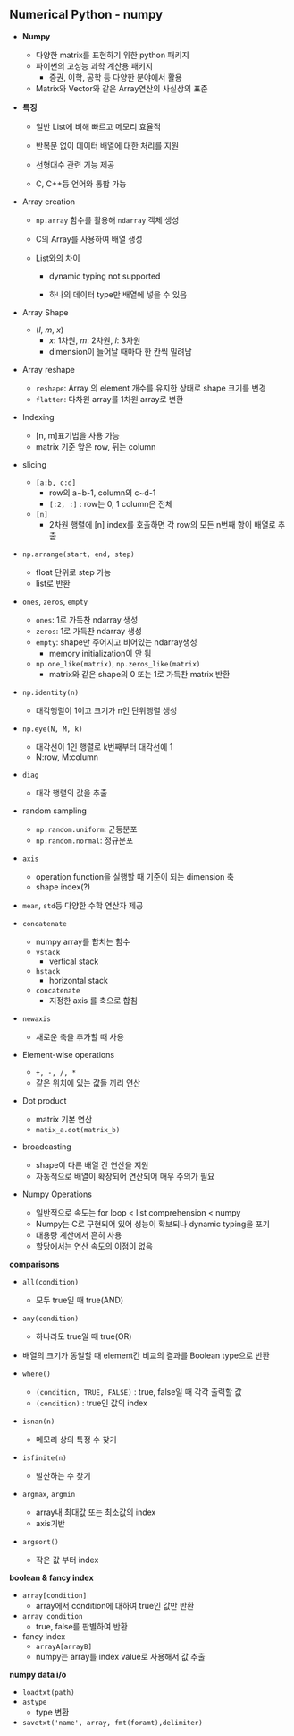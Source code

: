 ## Numerical Python - numpy

- **Numpy**
  - 다양한 matrix를 표현하기 위한 python 패키지
  - 파이썬의 고성능 과학 계산용 패키지
    - 증권, 이학, 공학 등 다양한 분야에서 활용
  - Matrix와 Vector와 같은 Array연산의 사실상의 표준



- **특징**

  - 일반 List에 비해 빠르고 메모리 효율적

  - 반복문 없이 데이터 배열에 대한 처리를 지원

  - 선형대수 관련 기능 제공

  - C, C++등 언어와 통합 가능

    

- Array creation

  - `np.array` 함수를 활용해 `ndarray` 객체 생성

  - C의 Array를 사용하여 배열 생성

  - List와의 차이

    - dynamic typing not supported

    - 하나의 데이터 type만 배열에 넣을 수 있음



- Array Shape
  - (*l*, *m*, *x*)
    - *x*: 1차원, *m*: 2차원, *l*: 3차원
    - dimension이 늘어날 때마다 한 칸씩 밀려남
- Array reshape
  - `reshape`: Array 의 element 개수를 유지한 상태로 shape 크기를 변경
  - `flatten`: 다차원 array를 1차원 array로 변환



- Indexing
  - [n, m]표기법을 사용 가능
  - matrix 기준 앞은 row, 뒤는 column



- slicing
  - `[a:b, c:d]`
    - row의 a~b-1, column의 c~d-1
    - `[:2, :]` : row는 0, 1 column은 전체
  - `[n]`
    - 2차원 행렬에 [n] index를 호출하면 각 row의 모든 n번째 항이 배열로 추출
- `np.arrange(start, end, step)`
  - float 단위로 step 가능
  - list로 반환
- `ones`, `zeros`, `empty`
  - `ones`: 1로 가득찬 ndarray 생성
  - `zeros`: 1로 가득찬 ndarray 생성
  - `empty`: shape만 주어지고 비어있는 ndarray생성
    - memory initialization이 안 됨
  - `np.one_like(matrix)`, `np.zeros_like(matrix)`
    - matrix와 같은 shape의 0 또는 1로 가득찬 matrix 반환
- `np.identity(n)`
  - 대각행렬이 1이고 크기가 n인 단위행렬 생성
- `np.eye(N, M, k)`
  - 대각선이 1인 행렬로 k번째부터 대각선에 1
  - N:row, M:column
- `diag`
  - 대각 행렬의 값을 추출
- random sampling
  - `np.random.uniform`: 균등분포
  - `np.random.normal`: 정규분포



- `axis`
  - operation function을 실행할 때 기준이 되는 dimension 축
  - shape index(?)
- `mean`, `std`등 다양한 수학 연산자 제공



- `concatenate`
  - numpy array를 합치는 함수
  - `vstack`
    - vertical stack
  - `hstack`
    - horizontal stack
  - `concatenate`
    - 지정한 axis 를 축으로 합침
- `newaxis`
  - 새로운 축을 추가할 때 사용



- Element-wise operations
  - `+, -, /, *`
  - 같은 위치에 있는 값들 끼리 연산
- Dot product
  - matrix 기본 연산
  - `matix_a.dot(matrix_b)`
- broadcasting
  - shape이 다른 배열 간 연산을 지원
  - 자동적으로 배열이 확장되어 연산되어 매우 주의가 필요



- Numpy Operations
  - 일반적으로 속도는 for loop < list comprehension < numpy
  - Numpy는 C로 구현되어 있어 성능이 확보되나 dynamic typing을 포기
  - 대용량 계산에서 흔히 사용
  - 할당에서는 연산 속도의 이점이 없음





**comparisons**

- `all(condition)`
  - 모두 true일 때 true(AND)
- `any(condition)`
  - 하나라도 true일 때 true(OR)

- 배열의 크기가 동일할 때 element간 비교의 결과를 Boolean type으로 반환
- `where()`
  - `(condition, TRUE, FALSE)` : true, false일 때 각각 출력할 값
  - `(condition)` : true인 값의 index
- `isnan(n)`
  - 메모리 상의 특정 수 찾기
- `isfinite(n)`
  - 발산하는 수 찾기
- `argmax`, `argmin`
  - array내 최대값 또는 최소값의 index
  - axis기반
- `argsort()`
  - 작은 값 부터 index



**boolean & fancy index**

- `array[condition]`
  - array에서 condition에 대하여 true인 값만 반환
- `array condition`
  - true, false를 판별하여 반환
- fancy index
  - `arrayA[arrayB]`
  - numpy는 array를 index value로 사용해서 값 추출



**numpy data i/o**

- `loadtxt(path)`
- `astype`
  - type 변환
- `savetxt('name', array, fmt(foramt),delimiter)`
